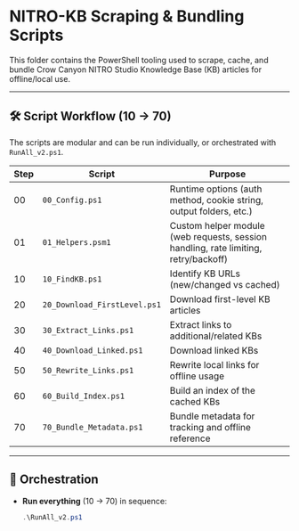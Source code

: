 # NITRO-KB Scraping & Bundling Scripts

This folder contains the PowerShell tooling used to scrape, cache, and bundle Crow Canyon NITRO Studio Knowledge Base (KB) articles for offline/local use.

---

## 🛠 Script Workflow (10 → 70)

The scripts are modular and can be run individually, or orchestrated with `RunAll_v2.ps1`.

| Step | Script                        | Purpose |
|------|-------------------------------|---------|
| 00   | `00_Config.ps1`               | Runtime options (auth method, cookie string, output folders, etc.) |
| 01   | `01_Helpers.psm1`             | Custom helper module (web requests, session handling, rate limiting, retry/backoff) |
| 10   | `10_FindKB.ps1`               | Identify KB URLs (new/changed vs cached) |
| 20   | `20_Download_FirstLevel.ps1`  | Download first-level KB articles |
| 30   | `30_Extract_Links.ps1`        | Extract links to additional/related KBs |
| 40   | `40_Download_Linked.ps1`      | Download linked KBs |
| 50   | `50_Rewrite_Links.ps1`        | Rewrite local links for offline usage |
| 60   | `60_Build_Index.ps1`          | Build an index of the cached KBs |
| 70   | `70_Bundle_Metadata.ps1`      | Bundle metadata for tracking and offline reference |

---

## 🚀 Orchestration

- **Run everything** (10 → 70) in sequence:
  ```powershell
  .\RunAll_v2.ps1
